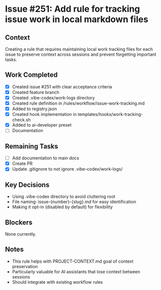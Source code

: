 # Issue #251: Add rule for tracking issue work in local markdown files

## Context
Creating a rule that requires maintaining local work tracking files for each issue to preserve context across sessions and prevent forgetting important tasks.

## Work Completed
- [x] Created issue #251 with clear acceptance criteria
- [x] Created feature branch
- [x] Created .vibe-codex/work-logs directory
- [x] Created rule definition in /rules/workflow/issue-work-tracking.md
- [x] Added to registry.json
- [x] Created hook implementation in templates/hooks/work-tracking-check.sh
- [x] Added to ai-developer preset
- [ ] Documentation

## Remaining Tasks
- [ ] Add documentation to main docs  
- [x] Create PR
- [x] Update .gitignore to not ignore .vibe-codex/work-logs/

## Key Decisions
- Using .vibe-codex directory to avoid cluttering root
- File naming: issue-{number}-{slug}.md for easy identification
- Making it opt-in (disabled by default) for flexibility

## Blockers
None currently.

## Notes
- This rule helps with PROJECT-CONTEXT.md goal of context preservation
- Particularly valuable for AI assistants that lose context between sessions
- Should integrate with existing workflow rules